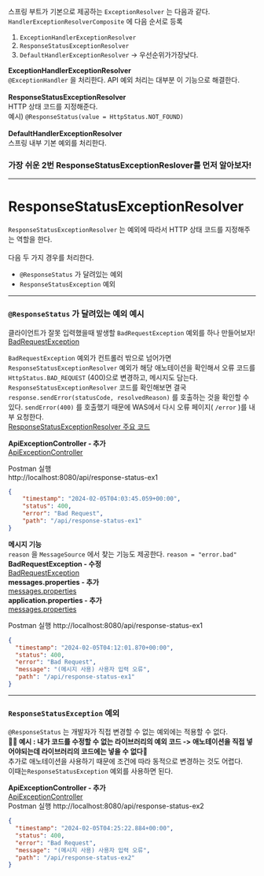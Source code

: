 스프링 부트가 기본으로 제공하는 `ExceptionResolver` 는 다음과 같다. <br>
`HandlerExceptionResolverComposite` 에 다음 순서로 등록 <br>
1. `ExceptionHandlerExceptionResolver`
2. `ResponseStatusExceptionResolver`
3. `DefaultHandlerExceptionResolver` -> 우선순위가가장낮다. <br>

**ExceptionHandlerExceptionResolver** <br>
`@ExceptionHandler` 을 처리한다. API 예외 처리는 대부분 이 기능으로 해결한다.<br><br>
**ResponseStatusExceptionResolver** <br> 
HTTP 상태 코드를 지정해준다.<br>
예시) `@ResponseStatus(value = HttpStatus.NOT_FOUND)` <br> <br>
**DefaultHandlerExceptionResolver** <br>
스프링 내부 기본 예외를 처리한다. <br>

### 가장 쉬운 2번 ResponseStatusExceptionReslover를 먼저 알아보자!
***
# ResponseStatusExceptionResolver

`ResponseStatusExceptionResolver` 는 예외에 따라서 HTTP 상태 코드를 지정해주는 역할을 한다.<br><br>
다음 두 가지 경우를 처리한다. 
- `@ResponseStatus` 가 달려있는 예외 
- `ResponseStatusException` 예외
***
### `@ResponseStatus` 가 달려있는 예외 예시
클라이언트가 잘못 입력했을때 발생할 `BadRequestException` 예외를 하나 만들어보자!<br>
[BadRequestException](https://github.com/imkh817/exception-spring/blob/master/src/main/java/home/exception/exception/BadRequestException.java)

`BadRequestException` 예외가 컨트롤러 밖으로 넘어가면 `ResponseStatusExceptionResolver` 예외가 해당 애노테이션을 확인해서
오류 코드를 `HttpStatus.BAD_REQUEST` (400)으로 변경하고, 메시지도 담는다.<br>
`ResponseStatusExceptionResolver` 코드를 확인해보면 결국 `response.sendError(statusCode, resolvedReason)` 를 호출하는 것을 확인할 수 있다.
`sendError(400)` 를 호출했기 때문에 WAS에서 다시 오류 페이지( `/error` )를 내부 요청한다.<br>
[ResponseStatusExceptionResolver 주요 코드](https://github.com/imkh817/exception-spring/blob/master/src/main/resources/templates/ResponseStatusExceptionResolver%20주요%20코드.md)

**ApiExceptionController - 추가** <br>
[ApiExceptionController](https://github.com/imkh817/exception-spring/blob/master/src/main/java/home/exception/api/ApiExceptionController.java)

Postman 실행<br>
http://localhost:8080/api/response-status-ex1
```json
{
    "timestamp": "2024-02-05T04:03:45.059+00:00",
    "status": 400,
    "error": "Bad Request",
    "path": "/api/response-status-ex1"
}
```

**메시지 기능** <br>
`reason` 을 `MessageSource` 에서 찾는 기능도 제공한다. `reason = "error.bad"`<br>
**BadRequestException - 수정**<br>
[BadRequestException](https://github.com/imkh817/exception-spring/blob/master/src/main/java/home/exception/exception/BadRequestException.java)<br>
**messages.properties - 추가**<br>
[messages.properties](https://github.com/imkh817/exception-spring/blob/master/src/main/resources/messages.properties)<br>
**application.properties - 추가**<br>
[messages.properties](https://github.com/imkh817/exception-spring/blob/master/src/main/resources/application.properties)<br>

Postman 실행
http://localhost:8080/api/response-status-ex1
```json
{
  "timestamp": "2024-02-05T04:12:01.870+00:00",
  "status": 400,
  "error": "Bad Request",
  "message": "(메시지 사용) 사용자 입력 오류",
  "path": "/api/response-status-ex1"
}
```
***
### `ResponseStatusException` 예외
`@ResponseStatus` 는 개발자가 직접 변경할 수 없는 예외에는 적용할 수 없다. <br>
**✍🏻 예시 : 내가 코드를 수정할 수 없는 라이브러리의 예외 코드 -> 애노테이션을 직접 넣어야되는데 라이브러리의 코드에는 넣을 수 없다🥲**<br>
추가로 애노테이션을 사용하기 때문에 조건에 따라 동적으로 변경하는 것도 어렵다.<br>
이때는`ResponseStatusException` 예외를 사용하면 된다.<br>

**ApiExceptionController - 추가** <br>
[ApiExceptionController](https://github.com/imkh817/exception-spring/blob/master/src/main/java/home/exception/api/ApiExceptionController.java)<br>
Postman 실행
http://localhost:8080/api/response-status-ex2
```json
{
  "timestamp": "2024-02-05T04:25:22.884+00:00",
  "status": 400,
  "error": "Bad Request",
  "message": "(메시지 사용) 사용자 입력 오류",
  "path": "/api/response-status-ex2"
}
```


